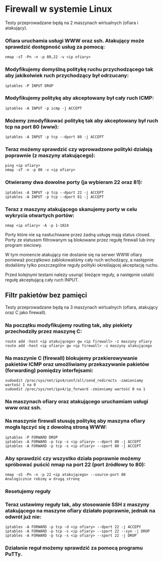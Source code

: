# Firewall w systemie Linux
Testy przeprowadzane będą na 2 maszynach wirtualnych (ofiara i atakujący).

### Ofiara uruchamia usługi WWW oraz ssh. Atakujący może sprawdzić dostępność usług za pomocą:
```
nmap -sT -Pn -n -p 80,22 -v <ip ofiary>
```

### Modyfikujemy domyślną politykę ruchu przychodzącego tak aby jakikolwiek ruch przychodzący był odrzucany:
```
iptables -P INPUT DROP
```

### Modyfikujemy politykę aby akceptowany był cały ruch ICMP:
```
iptables -A INPUT -p icmp -j ACCEPT
```

### Możemy zmodyfikować politykę tak aby akceptowany był ruch tcp na port 80 (www):
```
iptables -A INPUT -p tcp --dport 80 -j ACCEPT
```

### Teraz możemy sprawdzić czy wprowadzone polityki działają poprawnie (z maszyny atakującego):
```
ping <ip ofiary>
nmap -sT -n -p 80 -v <ip ofiary>
```

### Otwieramy dwa dowolne porty (ja wybieram 22 oraz 81):
```
iptables -A INPUT -p tcp --dport 22 -j ACCEPT
iptables -A INPUT -p tcp --dport 81 -j ACCEPT
```

### Teraz z maszyny atakującego skanujemy porty w celu wykrycia otwartych portów:
```
nmap <ip ofiary> -A -p 1-1024
```
Porty które nie są nasłuchiwane przez żadną usługę mają status closed.
Porty ze statusem filtrowanym są blokowane przez regułę firewall lub inny program sieciowy.

W tym momencie atakujący nie dostanie się na serwer WWW ofiary ponieważ początkowo zablokowaliśmy cały ruch wchodzący, a następnie dodaliśmy tylko poszczególne reguły polityki określającej akceptację ruchu.

Przed kolejnymi testami należy usunąć bieżące reguły, a następnie ustalić regułę akceptującą cały ruch INPUT.

## Filtr pakietów bez pamięci
Testy przeprowadzane będą na 3 maszynach wirtualnych (ofiara, atakujący oraz C jako firewall).

### Na początku modyfikujemy routing tak, aby piekiety przechodziły przez maszynę C:
```
route add -host <ip atakującego> gw <ip firewall> -z maszyny ofiary
route add -host <ip ofiary> gw <ip firewall> -z maszyny atakującego
```

### Na maszynie C (firewall) blokujemy przekierowywanie pakietów ICMP oraz umożliwiamy przekazywanie pakietów (forwarding) pomiędzy interfejsami:
```
sudoedit /proc/sys/net/ipv4/conf/all/send_redirects -zamieniamy wartość 1 na 0
sudoedit /proc/sys/net/ipv4/ip_forward -zmieniamy wartość 0 na 1
```

### Na maszynach ofiary oraz atakującego uruchamiam usługi www oraz ssh.

### Na maszynie firewall stusuję politykę aby maszyna ofiary mogła łączyć się z dowolną stroną WWW:
```
iptables -P FORWARD DROP
iptables -A FORWARD -p tcp -s <ip ofiary> --dport 80 -j ACCEPT
iptables -A FORWARD -p tcp -s <ip ofiary> --sport 80 -j ACCEPT
```

### Aby sprawdzić czy wszystko działa poprawnie możemy spróbować puścić nmap na port 22 (port źródłowy to 80):
```
nmap -sS -Pn -n -p 22 <ip atakującego> --source-port 80
Analogicznie robimy w drugą stronę
```

### Resetujemy reguły

### Teraz ustawimy reguły tak, aby stosowanie SSH z maszyny atakującego na maszyne ofiary działało poprawnie, jednak na odwrót już nie:
```
iptables -A FORWARD -p tcp -d <ip ofiary> --dport 22 -j ACCEPY
iptables -A FORWARD -p tcp -s <ip ofiary> --sport 22 --syn -j DROP
iptables -A FORWARD -p tcp -s <ip ofiary> --sport 22 -j DROP
```

### Działanie reguł możemy sprawdzić za pomocą programu PuTTy.
